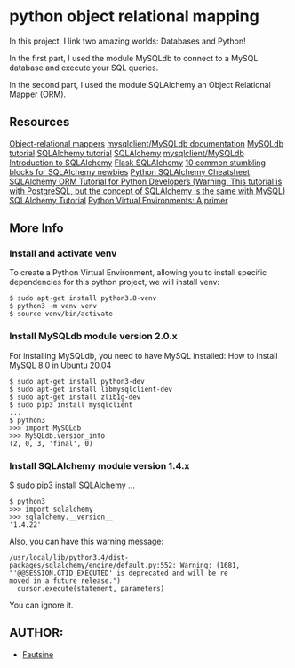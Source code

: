 # python object relational mapping
In this project, I link two amazing worlds: Databases and Python!

In the first part, I used the module MySQLdb to connect to a MySQL database
and execute your SQL queries.

In the second part, I used the module SQLAlchemy an Object Relational Mapper (ORM).

## Resources

[Object-relational mappers](https://www.fullstackpython.com/object-relational-mappers-orms.html)
[mysqlclient/MySQLdb documentation]()
[MySQLdb tutorial]()
[SQLAlchemy tutorial]()
[SQLAlchemy]()
[mysqlclient/MySQLdb](https://github.com/PyMySQL/mysqlclient)
[Introduction to SQLAlchemy]()
[Flask SQLAlchemy]()
[10 common stumbling blocks for SQLAlchemy newbies]()
[Python SQLAlchemy Cheatsheet]()
[SQLAlchemy ORM Tutorial for Python Developers (Warning: This tutorial is with PostgreSQL, but the concept of SQLAlchemy is the same with MySQL)]()
[SQLAlchemy Tutorial]()
[Python Virtual Environments: A primer](https://realpython.com/python-virtual-environments-a-primer/)

## More Info
### Install and activate venv

To create a Python Virtual Environment, allowing you to install specific dependencies for this python project, we will install venv:
```
$ sudo apt-get install python3.8-venv
$ python3 -m venv venv
$ source venv/bin/activate
```

### Install MySQLdb module version 2.0.x
For installing MySQLdb, you need to have MySQL installed: How to install MySQL 8.0 in Ubuntu 20.04
```
$ sudo apt-get install python3-dev
$ sudo apt-get install libmysqlclient-dev
$ sudo apt-get install zlib1g-dev
$ sudo pip3 install mysqlclient
...
$ python3
>>> import MySQLdb
>>> MySQLdb.version_info
(2, 0, 3, 'final', 0)
```

### Install SQLAlchemy module version 1.4.x
$ sudo pip3 install SQLAlchemy
...
```
$ python3
>>> import sqlalchemy
>>> sqlalchemy.__version__
'1.4.22'
```
Also, you can have this warning message:
```
/usr/local/lib/python3.4/dist-packages/sqlalchemy/engine/default.py:552: Warning: (1681, "'@@SESSION.GTID_EXECUTED' is deprecated and will be re
moved in a future release.")
  cursor.execute(statement, parameters)
```
You can ignore it.

## AUTHOR:
* [Fautsine]()
